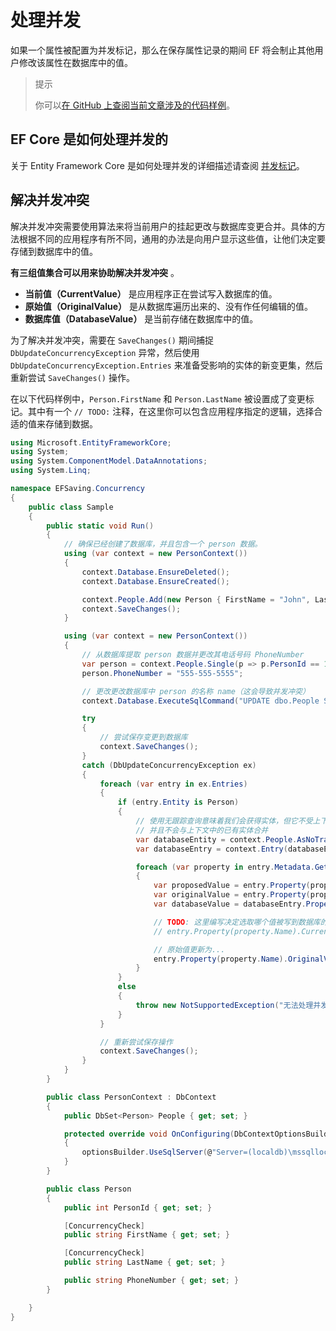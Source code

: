 # 处理并发

如果一个属性被配置为并发标记，那么在保存属性记录的期间 EF 将会制止其他用户修改该属性在数据库中的值。

> 提示
>
> 你可以[在 GitHub 上查阅当前文章涉及的代码样例](https://github.com/aspnet/EntityFramework.Docs/tree/master/samples/core/Saving/Saving/Concurrency/)。

## EF Core 是如何处理并发的

关于 Entity Framework Core 是如何处理并发的详细描述请查阅 [并发标记](../3、创建模型/H、并发标记.md)。

## 解决并发冲突

解决并发冲突需要使用算法来将当前用户的挂起更改与数据库变更合并。具体的方法根据不同的应用程序有所不同，通用的办法是向用户显示这些值，让他们决定要存储到数据库中的值。

**有三组值集合可以用来协助解决并发冲突** 。

* **当前值（CurrentValue）** 是应用程序正在尝试写入数据库的值。
* **原始值（OriginalValue）** 是从数据库遍历出来的、没有作任何编辑的值。
* **数据库值（DatabaseValue）** 是当前存储在数据库中的值。

为了解决并发冲突，需要在 `SaveChanges()` 期间捕捉 `DbUpdateConcurrencyException` 异常，然后使用 `DbUpdateConcurrencyException.Entries` 来准备受影响的实体的新变更集，然后重新尝试 `SaveChanges()` 操作。

在以下代码样例中，`Person.FirstName` 和 `Person.LastName` 被设置成了变更标记。其中有一个 `// TODO:` 注释，在这里你可以包含应用程序指定的逻辑，选择合适的值来存储到数据。

```C#
using Microsoft.EntityFrameworkCore;
using System;
using System.ComponentModel.DataAnnotations;
using System.Linq;

namespace EFSaving.Concurrency
{
    public class Sample
    {
        public static void Run()
        {
            // 确保已经创建了数据库，并且包含一个 person 数据。
            using (var context = new PersonContext())
            {
                context.Database.EnsureDeleted();
                context.Database.EnsureCreated();

                context.People.Add(new Person { FirstName = "John", LastName = "Doe" });
                context.SaveChanges();
            }

            using (var context = new PersonContext())
            {
                // 从数据库提取 person 数据并更改其电话号码 PhoneNumber
                var person = context.People.Single(p => p.PersonId == 1);
                person.PhoneNumber = "555-555-5555";

                // 更改更改数据库中 person 的名称 name（这会导致并发冲突）
                context.Database.ExecuteSqlCommand("UPDATE dbo.People SET FirstName = 'Jane' WHERE PersonId = 1");

                try
                {
                    // 尝试保存变更到数据库
                    context.SaveChanges();
                }
                catch (DbUpdateConcurrencyException ex)
                {
                    foreach (var entry in ex.Entries)
                    {
                        if (entry.Entity is Person)
                        {
                            // 使用无跟踪查询意味着我们会获得实体，但它不受上下文跟踪
                            // 并且不会与上下文中的已有实体合并
                            var databaseEntity = context.People.AsNoTracking().Single(p => p.PersonId == ((Person)entry.Entity).PersonId);
                            var databaseEntry = context.Entry(databaseEntity);

                            foreach (var property in entry.Metadata.GetProperties())
                            {
                                var proposedValue = entry.Property(property.Name).CurrentValue;
                                var originalValue = entry.Property(property.Name).OriginalValue;
                                var databaseValue = databaseEntry.Property(property.Name).CurrentValue;

                                // TODO: 这里编写决定选取哪个值被写到数据库的逻辑
                                // entry.Property(property.Name).CurrentValue = <value to be saved>;

                                // 原始值更新为...
                                entry.Property(property.Name).OriginalValue = databaseEntry.Property(property.Name).CurrentValue;
                            }
                        }
                        else
                        {
                            throw new NotSupportedException("无法处理并发冲突：" + entry.Metadata.Name);
                        }
                    }

                    // 重新尝试保存操作
                    context.SaveChanges();
                }
            }
        }

        public class PersonContext : DbContext
        {
            public DbSet<Person> People { get; set; }

            protected override void OnConfiguring(DbContextOptionsBuilder optionsBuilder)
            {
                optionsBuilder.UseSqlServer(@"Server=(localdb)\mssqllocaldb;Database=EFSaving.Concurrency;Trusted_Connection=True;");
            }
        }

        public class Person
        {
            public int PersonId { get; set; }

            [ConcurrencyCheck]
            public string FirstName { get; set; }

            [ConcurrencyCheck]
            public string LastName { get; set; }

            public string PhoneNumber { get; set; }
        }

    }
}
```